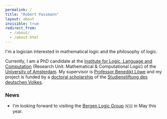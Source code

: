 ```yaml
---
permalink: /
title: "Robert Passmann"
layout: about
invisible: true
redirect_from: 
  - /about/
  - /about.html
---
```


I'm a logician interested in mathematical logic and the philosophy of logic. 

Currently, I am a PhD candidate at the [Institute for Logic, Language and Computation](http://www.illc.uva.nl) (Research Unit: Mathematical & Computational Logic) of the [University of Amsterdam](http://www.uva.nl/). My supervisor is [Professor Benedikt Löwe](https://www.math.uni-hamburg.de/home/loewe/) and my project is funded by a [doctoral scholarship](https://www.studienstiftung.de/en/promotion/) of the [Studienstiftung des deutschen Volkes](https://www.studienstiftung.de). 

### News
- I'm looking forward to visiting the [Bergen Logic Group](https://www.uib.no/en/rg/logic) 🇳🇴 in May this year.
